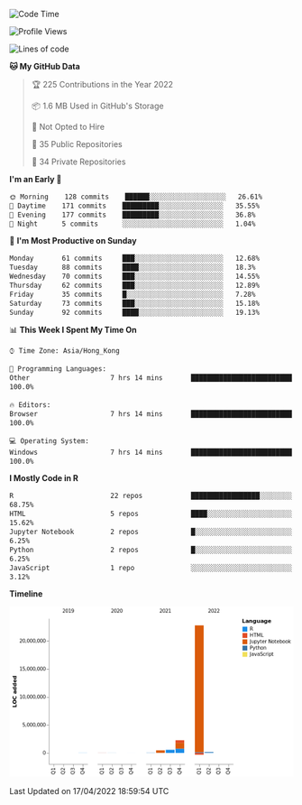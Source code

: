 

<!--**wt12318/wt12318** is a ✨ _special_ ✨ repository because its `README.md` (this file) appears on your GitHub profile.-->

<!--START_SECTION:waka-->
![Code Time](http://img.shields.io/badge/Code%20Time-116%20hrs%2026%20mins-blue)

![Profile Views](http://img.shields.io/badge/Profile%20Views-0-blue)

![Lines of code](https://img.shields.io/badge/From%20Hello%20World%20I%27ve%20Written-26%20Million%20lines%20of%20code-blue)

**🐱 My GitHub Data** 

> 🏆 225 Contributions in the Year 2022
 > 
> 📦 1.6 MB Used in GitHub's Storage 
 > 
> 🚫 Not Opted to Hire
 > 
> 📜 35 Public Repositories 
 > 
> 🔑 34 Private Repositories  
 > 
**I'm an Early 🐤** 

```text
🌞 Morning    128 commits    ██████░░░░░░░░░░░░░░░░░░░   26.61% 
🌆 Daytime    171 commits    █████████░░░░░░░░░░░░░░░░   35.55% 
🌃 Evening    177 commits    █████████░░░░░░░░░░░░░░░░   36.8% 
🌙 Night      5 commits      ░░░░░░░░░░░░░░░░░░░░░░░░░   1.04%

```
📅 **I'm Most Productive on Sunday** 

```text
Monday       61 commits     ███░░░░░░░░░░░░░░░░░░░░░░   12.68% 
Tuesday      88 commits     ████░░░░░░░░░░░░░░░░░░░░░   18.3% 
Wednesday    70 commits     ███░░░░░░░░░░░░░░░░░░░░░░   14.55% 
Thursday     62 commits     ███░░░░░░░░░░░░░░░░░░░░░░   12.89% 
Friday       35 commits     █░░░░░░░░░░░░░░░░░░░░░░░░   7.28% 
Saturday     73 commits     ███░░░░░░░░░░░░░░░░░░░░░░   15.18% 
Sunday       92 commits     ████░░░░░░░░░░░░░░░░░░░░░   19.13%

```


📊 **This Week I Spent My Time On** 

```text
⌚︎ Time Zone: Asia/Hong_Kong

💬 Programming Languages: 
Other                    7 hrs 14 mins       █████████████████████████   100.0%

🔥 Editors: 
Browser                  7 hrs 14 mins       █████████████████████████   100.0%

💻 Operating System: 
Windows                  7 hrs 14 mins       █████████████████████████   100.0%

```

**I Mostly Code in R** 

```text
R                        22 repos            █████████████████░░░░░░░░   68.75% 
HTML                     5 repos             ████░░░░░░░░░░░░░░░░░░░░░   15.62% 
Jupyter Notebook         2 repos             █░░░░░░░░░░░░░░░░░░░░░░░░   6.25% 
Python                   2 repos             █░░░░░░░░░░░░░░░░░░░░░░░░   6.25% 
JavaScript               1 repo              ░░░░░░░░░░░░░░░░░░░░░░░░░   3.12%

```


**Timeline**

![Chart not found](https://raw.githubusercontent.com/wt12318/wt12318/main/charts/bar_graph.png) 


 Last Updated on 17/04/2022 18:59:54 UTC
<!--END_SECTION:waka-->


